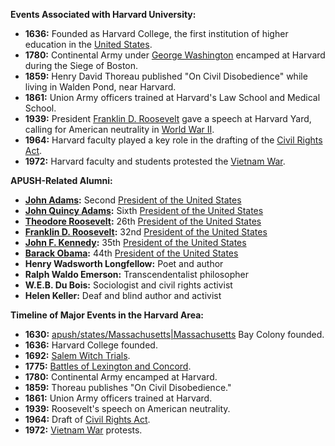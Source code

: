 
**Events Associated with Harvard University:**

* **1636:** Founded as Harvard College, the first institution of higher education in the [United States](./../united-states/).
* **1780:** Continental Army under [George Washington](./../george-washington/) encamped at Harvard during the Siege of Boston.
* **1859:** Henry David Thoreau published "On Civil Disobedience" while living in Walden Pond, near Harvard.
* **1861:** Union Army officers trained at Harvard's Law School and Medical School.
* **1939:** President [Franklin D. Roosevelt](./../franklin-d.-roosevelt/) gave a speech at Harvard Yard, calling for American neutrality in [World War II](./../world-war-ii/).
* **1964:** Harvard faculty played a key role in the drafting of the [Civil Rights Act](./../civil-rights-act/).
* **1972:** Harvard faculty and students protested the [Vietnam War](./../vietnam-war/).

**APUSH-Related Alumni:**

* **[John Adams](./../john-adams/):** Second [President of the United States](./../president-of-the-united-states/)
* **[John Quincy Adams](./../john-quincy-adams/):** Sixth [President of the United States](./../president-of-the-united-states/)
* **[Theodore Roosevelt](./../theodore-roosevelt/):** 26th [President of the United States](./../president-of-the-united-states/)
* **[Franklin D. Roosevelt](./../franklin-d.-roosevelt/):** 32nd [President of the United States](./../president-of-the-united-states/)
* **[John F. Kennedy](./../john-f.-kennedy/):** 35th [President of the United States](./../president-of-the-united-states/)
* **[Barack Obama](./../barack-obama/):** 44th [President of the United States](./../president-of-the-united-states/)
* **Henry Wadsworth Longfellow:** Poet and author
* **Ralph Waldo Emerson:** Transcendentalist philosopher
* **W.E.B. Du Bois:** Sociologist and civil rights activist
* **Helen Keller:** Deaf and blind author and activist

**Timeline of Major Events in the Harvard Area:**

* **1630:** [apush/states/Massachusetts|Massachusetts](./../apush/states/massachusetts|massachusetts/) Bay Colony founded.
* **1636:** Harvard College founded.
* **1692:** [Salem Witch Trials](./../salem-witch-trials/).
* **1775:** [Battles of Lexington and Concord](./../battles-of-lexington-and-concord/).
* **1780:** Continental Army encamped at Harvard.
* **1859:** Thoreau publishes "On Civil Disobedience."
* **1861:** Union Army officers trained at Harvard.
* **1939:** Roosevelt's speech on American neutrality.
* **1964:** Draft of [Civil Rights Act](./../civil-rights-act/).
* **1972:** [Vietnam War](./../vietnam-war/) protests.